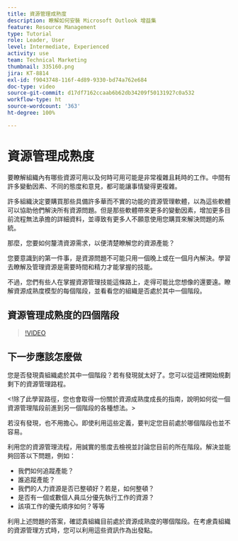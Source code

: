 ```yaml
---
title: 資源管理成熟度
description: 瞭解如何安裝 Microsoft Outlook 增益集
feature: Resource Management
type: Tutorial
role: Leader, User
level: Intermediate, Experienced
activity: use
team: Technical Marketing
thumbnail: 335160.png
jira: KT-8814
exl-id: f9043748-116f-4d89-9330-bd74a762e684
doc-type: video
source-git-commit: d17df7162ccaab6b62db34209f50131927c0a532
workflow-type: ht
source-wordcount: '363'
ht-degree: 100%

---
```


# 資源管理成熟度

要瞭解組織內有哪些資源可用以及何時可用可能是非常複雜且耗時的工作。中間有許多變動因素、不同的態度和意見，都可能讓事情變得更複雜。

許多組織決定要購買那些具備許多華而不實的功能的資源管理軟體，以為這些軟體可以協助他們解決所有資源問題。但是那些軟體帶來更多的變動因素，增加更多目前流程無法承擔的詳細資料，並導致有更多人不願意使用您購買來解決問題的系統。

那麼，您要如何釐清資源需求，以便清楚瞭解您的資源產能？

您要意識到的第一件事，是資源問題不可能只用一個晚上或在一個月內解決。學習去瞭解及管理資源是需要時間和精力才能掌握的技能。

不過，您們有些人在掌握資源管理技能這條路上，走得可能比您想像的還要遠。瞭解資源成熟度模型的每個階段，並看看您的組織是否處於其中一個階段。

## 資源管理成熟度的四個階段

>[!VIDEO](https://video.tv.adobe.com/v/3431656/?quality=12&learn=on&enablevpops&captions=chi_hant)


## 下一步應該怎麼做

您是否發現貴組織處於其中一個階段？若有發現就太好了。您可以從這裡開始規劃剩下的資源管理路程。

&lt;!除了此學習路徑，您也會取得一份關於資源成熟度成長的指南，說明如何從一個資源管理階段前進到另一個階段的各種想法。&gt;

若沒有發現，也不用擔心。即使利用這些定義，要判定您目前處於哪個階段也並不容易。

利用您的資源管理流程，用誠實的態度去檢視並討論您目前的所在階段。解決並能夠回答以下問題，例如：

* 我們如何追蹤產能？
* 誰追蹤產能？
* 我們的人力資源是否已整頓好？若是，如何整頓？
* 是否有一個或數個人員瓜分優先執行工作的資源？
* 該項工作的優先順序如何？等等

利用上述問題的答案，確認貴組織目前處於資源成熟度的哪個階段。在考慮貴組織的資源管理方式時，您可以利用這些資訊作為出發點。
